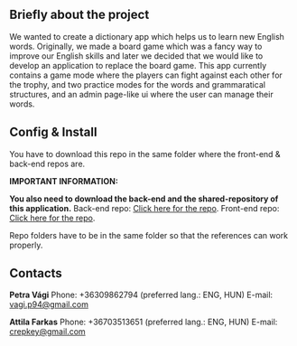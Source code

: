 ## Briefly about the project

We wanted to create a dictionary app which helps us to learn new English words. Originally, we made a board game which was a fancy way to improve our English skills and later we decided that we would like to develop an application to replace the board game. This app currently contains a game mode where the players can fight against each other for the trophy, and two practice modes for the words and grammaratical structures, and an admin page-like ui where the user can manage their words.

## Config & Install

You have to download this repo in the same folder where the front-end & back-end repos are.

**IMPORTANT INFORMATION:**

**You also need to download the back-end and the shared-repository of this application.**
Back-end repo: [Click here for the repo](https://github.com/PetraVagi/pmv_back_end).
Front-end repo: [Click here for the repo](https://github.com/Crepkey/pmv_frond_end).

Repo folders have to be in the same folder so that the references can work properly.

## Contacts

**Petra Vági**
Phone: +36309862794 (preferred lang.: ENG, HUN)
E-mail: vagi.p94@gmail.com

**Attila Farkas**
Phone: +36703513651 (preferred lang.: ENG, HUN)
E-mail: crepkey@gmail.com
